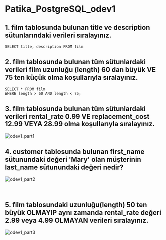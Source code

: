 # Patika_PostgreSQL_odev1

## 1. film tablosunda bulunan title ve description sütunlarındaki verileri sıralayınız.
`SELECT title, description FROM film`

## 2. film tablosunda bulunan tüm sütunlardaki verileri film uzunluğu (length) 60 dan büyük VE 75 ten küçük olma koşullarıyla sıralayınız.
`SELECT * FROM film`<br>
`WHERE length > 60 AND length < 75;`

## 3. film tablosunda bulunan tüm sütunlardaki verileri rental_rate 0.99 VE replacement_cost 12.99 VEYA 28.99 olma koşullarıyla sıralayınız. <br> 
![odev1_part1](https://user-images.githubusercontent.com/36984017/228911023-47bc675d-f251-4194-8ce5-aa570bfade49.png)
<br>

## 4. customer tablosunda bulunan first_name sütunundaki değeri 'Mary' olan müşterinin last_name sütunundaki değeri nedir?<br>

![odev1_part2](https://user-images.githubusercontent.com/36984017/228911234-5c87603c-1260-4ead-b051-9302dbae4203.png)

<br>

##  5. film tablosundaki uzunluğu(length) 50 ten büyük OLMAYIP aynı zamanda rental_rate değeri 2.99 veya 4.99 OLMAYAN verileri sıralayınız.

![odev1_part3](https://user-images.githubusercontent.com/36984017/228918394-78a6c297-29a9-4265-8df7-dd37d0ce2c25.png)
